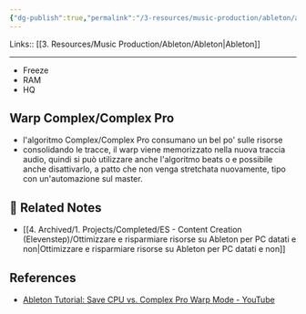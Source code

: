 ```yaml
---
{"dg-publish":true,"permalink":"/3-resources/music-production/ableton/ableton-risparmiare-sulle-risorse/"}
---
```


Links:: [[3. Resources/Music Production/Ableton/Ableton\|Ableton]]

---

- Freeze
- RAM
- HQ

## Warp Complex/Complex Pro

- l'algoritmo Complex/Complex Pro consumano un bel po' sulle risorse
- consolidando le tracce, il warp viene memorizzato nella nuova traccia audio, quindi si può utilizzare anche l'algoritmo beats o e possibile anche disattivarlo, a patto che non venga stretchata nuovamente, tipo con un'automazione sul master. 




## 🔗 Related Notes

- [[4. Archived/1. Projects/Completed/ES - Content Creation (Elevenstep)/Ottimizzare e risparmiare risorse su Ableton per PC datati e non\|Ottimizzare e risparmiare risorse su Ableton per PC datati e non]]

## References

- [Ableton Tutorial: Save CPU vs. Complex Pro Warp Mode - YouTube](https://www.youtube.com/watch?v=DC5NDS0wQco)


